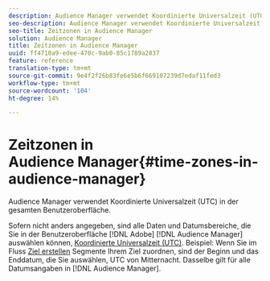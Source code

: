 ```yaml
---
description: Audience Manager verwendet Koordinierte Universalzeit (UTC) in der gesamten Benutzeroberfläche.
seo-description: Audience Manager verwendet Koordinierte Universalzeit (UTC) in der gesamten Benutzeroberfläche.
seo-title: Zeitzonen in Audience Manager
solution: Audience Manager
title: Zeitzonen in Audience Manager
uuid: ff4710a9-edee-470c-9ab0-85c1789a2837
feature: reference
translation-type: tm+mt
source-git-commit: 9e4f2f26b83fe6e5b6f669107239d7edaf11fed3
workflow-type: tm+mt
source-wordcount: '104'
ht-degree: 14%

---
```



# Zeitzonen in Audience Manager{#time-zones-in-audience-manager}

Audience Manager verwendet Koordinierte Universalzeit (UTC) in der gesamten Benutzeroberfläche.

Sofern nicht anders angegeben, sind alle Daten und Datumsbereiche, die Sie in der Benutzeroberfläche [!DNL Adobe] [!DNL Audience Manager] auswählen können, [Koordinierte Universalzeit (UTC)](https://www.timeanddate.com/worldclock/timezone/utc). Beispiel: Wenn Sie im Fluss [Ziel erstellen](../features/destinations/create-cookie-destination.md#segments-mapping) Segmente Ihrem Ziel zuordnen, sind der Beginn und das Enddatum, die Sie auswählen, UTC von Mitternacht. Dasselbe gilt für alle Datumsangaben in [!DNL Audience Manager].
